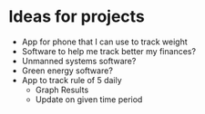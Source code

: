 # Ideas for projects

- App for phone that I can use to track weight
- Software to help me track better my finances?
- Unmanned systems software?
- Green energy software?
- App to track rule of 5 daily
    - Graph Results
    - Update on given time period
